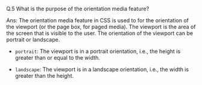 Q.5 What is the purpose of the orientation media feature?

Ans: The orientation media feature in CSS is used to for the orientation of the viewport (or the page box, for paged media). The viewport is the area of the screen that is visible to the user. The orientation of the viewport can be portrait or landscape.

- `portrait`: The viewport is in a portrait orientation, i.e., the height is greater than or equal to the width.

- `landscape`: The viewport is in a landscape orientation, i.e., the width is greater than the height.
